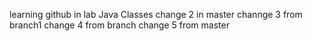 learning github in lab
Java Classes
change 2 in master
channge 3 from branch1
change 4 from branch
change 5 from master
